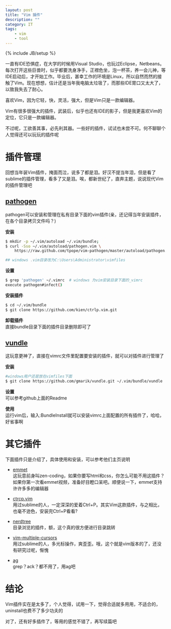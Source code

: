 ```yaml
---
layout: post
title: "Vim 插件"
description: ""
category: IT
tags: 
    - vim
    - tool
---
```

{% include JB/setup %}

一直有IDE恐惧症，在大学的时候用Visual Studio，也玩过Eclipse，Netbeans。每次打开这些巨兽时，似乎都要洗身净手，正襟危坐，泡一杯茶，养一会儿神，等IDE启动后，才开始工作。毕业后，甚幸工作的环境是Linux，所以自然而然的接触了Vim。现在想想，估计还是当年我电脑太垃圾了，而那些IDE胃口又太大了，以致我失去了耐心。

喜欢Vim，因为它轻，快，灵活，强大，但是Vim只是一款编辑器。

Vim有很多很强大的插件，武装后，似乎也还有IDE的影子，但是我更喜欢Vim的定位，它只是一款编辑器。

不过呢，工欲善其事，必先利其器。一些好的插件，试试也未尝不可。何不聊聊个人觉得还可以玩玩的插件呢

# 插件管理
回想当年装Vim插件，掩面而泣，说多了都是泪。好汉不提当年泪，但是看了sublime的插件管理，看多了又是泪。唉，都新世纪了，直奔主题，说说现代Vim的插件管理吧

## [pathogen](https://github.com/tpope/vim-pathogen)
pathogen可以安装和管理在私有目录下面的vim插件(亲，还记得当年安装插件，在各个目录拷贝文件吗？)

**安装**  

```bash
$ mkdir -p ~/.vim/autoload ~/.vim/bundle;
$ curl -Sso ~/.vim/autoload/pathogen.vim \
    https://raw.github.com/tpope/vim-pathogen/master/autoload/pathogen.vim

## windows .vim目录改为C:\Users\Administrator\vimfiles
```

**设置**  

```bash
$ grep 'pathogen' ~/.vimrc  # windows 为vim安装目录下面的_vimrc
execute pathogen#infect()
```

**安装插件**  

```bash
$ cd ~/.vim/bundle
$ git clone https://github.com/kien/ctrlp.vim.git
```

**卸载插件**  
直接bundle目录下面的插件目录删除即可了

## [vundle](https://github.com/gmarik/vundle)
这玩意更神了，直接在vimrc文件里配置要安装的插件，就可以对插件进行管理了

**安装**  

```bash
#windows用户还是放在vimfiles下面
$ git clone https://github.com/gmarik/vundle.git ~/.vim/bundle/vundle 
```

**设置**  
可以参考github上面的Readme

**使用**  
运行vim后，输入:BundleInstall就可以安装vimrc上面配置的所有插件了，哈哈，好省事啊

# 其它插件  
下面插件只是介绍了，具体使用和安装，可以参考他们主页说明  

* [emmet](https://github.com/mattn/emmet-vim/)  
这玩意前身叫zen-coding，如果你要写html和css，你怎么可能不用这插件？如果你第一次看emmet视频，准备好目瞪口呆吧。顺便说一下，emmet支持许许多多的编辑器

* [ctrcp.vim](https://github.com/kien/ctrlp.vim)  
用过sublime的人，一定深深的爱着Ctrl+P。其实Vim这款插件，与之相比，也毫不逊色，安装完Ctrl+P看看?

* [nerdtree](https://github.com/scrooloose/nerdtree)  
目录浏览的插件，额，这个真的很方便进行目录跳转

* [vim-multiple-cursors](https://github.com/terryma/vim-multiple-cursors)  
用过sublime的人，多光标操作，爽歪歪。哦，这个就是vim版本的了，还没有研究过呢，惭愧

* [ag](https://github.com/rking/ag.vim)  
grep？ack？都不用了，用ag吧

# 结论  
Vim插件实在是太多了，个人觉得，试用一下，觉得合适就多用用，不适合的，uninstall也费不了多少功夫的

对了，还有好多插件了，等用的感觉不错了，再写续篇吧
